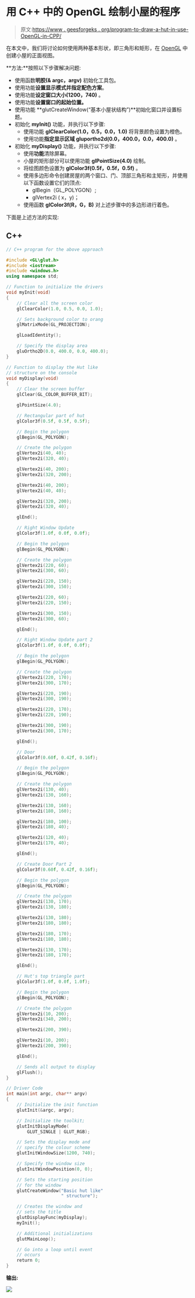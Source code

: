 # 用 C++ 中的 OpenGL 绘制小屋的程序

> 原文:[https://www . geesforgeks . org/program-to-draw-a-hut-in-use-OpenGL-in-CPP/](https://www.geeksforgeeks.org/program-to-draw-a-hut-in-using-opengl-in-cpp/)

在本文中，我们将讨论如何使用两种基本形状，即三角形和矩形，在 [OpenGL](https://www.geeksforgeeks.org/getting-started-with-opengl/) 中创建小屋的正面视图。

**方法:**按照以下步骤解决问题:

*   使用函数**明胶(& argc，argv)** 初始化工具包。
*   使用功能**设置显示模式并指定配色方案**。
*   使用功能**设定窗口大小(1200，740)** 。
*   使用功能**设置窗口的起始位置。**
*   使用功能 **glutCreateWindow(“基本小屋状结构”)**初始化窗口并设置标题。
*   初始化 **myInit()** 功能，并执行以下步骤:
    *   使用功能 **glClearColor(1.0，0.5，0.0，1.0)** 将背景颜色设置为橙色。
    *   使用功能**指定显示区域 gluportho2d(0.0，400.0，0.0，400.0)** 。
*   初始化 **myDisplay()** 功能，并执行以下步骤:
    *   使用**功能**清除屏幕。
    *   小屋的矩形部分可以使用功能 **glPointSize(4.0)** 绘制。
    *   将绘图颜色设置为 **glColor3f(0.5f，0.5f，0.5f)** 。
    *   使用多边形命令创建房屋的两个窗口、门、顶部三角形和主矩形，并使用以下函数设置它们的顶点:
        *   glBegin（GL_POLYGON）;
        *   glVertex2i ( x，y)；
    *   使用函数 **glColor3f(R，G，B)** 对上述步骤中的多边形进行着色。

下面是上述方法的实现:

## C++

```cpp
// C++ program for the above approach

#include <GL\glut.h>
#include <iostream>
#include <windows.h>
using namespace std;

// Function to initialize the drivers
void myInit(void)
{
    // Clear all the screen color
    glClearColor(1.0, 0.5, 0.0, 1.0);

    // Sets background color to orang
    glMatrixMode(GL_PROJECTION);

    glLoadIdentity();

    // Specify the display area
    gluOrtho2D(0.0, 400.0, 0.0, 400.0);
}

// Function to display the Hut like
// structure on the console
void myDisplay(void)
{
    // Clear the screen buffer
    glClear(GL_COLOR_BUFFER_BIT);

    glPointSize(4.0);

    // Rectangular part of hut
    glColor3f(0.5f, 0.5f, 0.5f);

    // Begin the polygon
    glBegin(GL_POLYGON);

    // Create the polygon
    glVertex2i(40, 40);
    glVertex2i(320, 40);

    glVertex2i(40, 200);
    glVertex2i(320, 200);

    glVertex2i(40, 200);
    glVertex2i(40, 40);

    glVertex2i(320, 200);
    glVertex2i(320, 40);

    glEnd();

    // Right Window Update
    glColor3f(1.0f, 0.0f, 0.0f);

    // Begin the polygon
    glBegin(GL_POLYGON);

    // Create the polygon
    glVertex2i(220, 60);
    glVertex2i(300, 60);

    glVertex2i(220, 150);
    glVertex2i(300, 150);

    glVertex2i(220, 60);
    glVertex2i(220, 150);

    glVertex2i(300, 150);
    glVertex2i(300, 60);

    glEnd();

    // Right Window Update part 2
    glColor3f(1.0f, 0.0f, 0.0f);

    // Begin the polygon
    glBegin(GL_POLYGON);

    // Create the polygon
    glVertex2i(220, 170);
    glVertex2i(300, 170);

    glVertex2i(220, 190);
    glVertex2i(300, 190);

    glVertex2i(220, 170);
    glVertex2i(220, 190);

    glVertex2i(300, 190);
    glVertex2i(300, 170);

    glEnd();

    // Door
    glColor3f(0.60f, 0.42f, 0.16f);

    // Begin the polygon
    glBegin(GL_POLYGON);

    // Create the polygon
    glVertex2i(130, 40);
    glVertex2i(130, 160);

    glVertex2i(130, 160);
    glVertex2i(180, 160);

    glVertex2i(180, 100);
    glVertex2i(180, 40);

    glVertex2i(120, 40);
    glVertex2i(170, 40);

    glEnd();

    // Create Door Part 2
    glColor3f(0.60f, 0.42f, 0.16f);

    // Begin the polygon
    glBegin(GL_POLYGON);

    // Create the polygon
    glVertex2i(130, 170);
    glVertex2i(130, 180);

    glVertex2i(130, 180);
    glVertex2i(180, 180);

    glVertex2i(180, 170);
    glVertex2i(180, 180);

    glVertex2i(130, 170);
    glVertex2i(180, 170);

    glEnd();

    // Hut's top triangle part
    glColor3f(1.0f, 0.0f, 1.0f);

    // Begin the polygon
    glBegin(GL_POLYGON);

    // Create the polygon
    glVertex2i(10, 200);
    glVertex2i(340, 200);

    glVertex2i(200, 390);

    glVertex2i(10, 200);
    glVertex2i(200, 390);

    glEnd();

    // Sends all output to display
    glFlush();
}

// Driver Code
int main(int argc, char** argv)
{
    // Initialize the init function
    glutInit(&argc, argv);

    // Initialize the toolkit;
    glutInitDisplayMode(
        GLUT_SINGLE | GLUT_RGB);

    // Sets the display mode and
    // specify the colour scheme
    glutInitWindowSize(1200, 740);

    // Specify the window size
    glutInitWindowPosition(0, 0);

    // Sets the starting position
    // for the window
    glutCreateWindow("Basic hut like"
                     " structure");

    // Creates the window and
    // sets the title
    glutDisplayFunc(myDisplay);
    myInit();

    // Additional initializations
    glutMainLoop();

    // Go into a loop until event
    // occurs
    return 0;
}
```

**输出:**

[![](img/b070318c453da752e283be33cb248553.png)](https://media.geeksforgeeks.org/wp-content/uploads/20210205231409/article823.png)